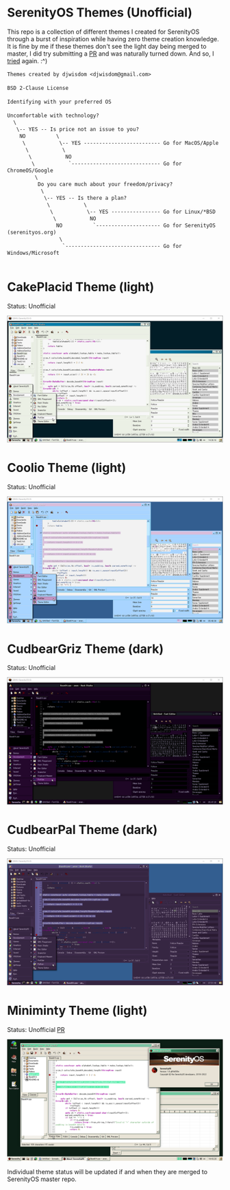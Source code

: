 # SerenityOS Themes (Unofficial)
This repo is a collection of different themes I created for SerenityOS through a burst of inspiration while having zero theme creation knowledge. It is fine by me if these themes don't see the light day being merged to master, I did try submitting a [PR](https://github.com/SerenityOS/serenity/pull/13188) and was naturally turned down. And so, I [tried](https://github.com/SerenityOS/serenity/pull/13255) again.  :^)
 

```
Themes created by djwisdom <djwisdom@gmail.com>

BSD 2-Clause License

Identifying with your preferred OS

Uncomfortable with technology?
  \
   \-- YES -- Is price not an issue to you?  
    NO          \
     \           \-- YES ------------------------- Go for MacOS/Apple
      \           \
       \           NO
        \           `----------------------------- Go for ChromeOS/Google                                 
         \
          Do you care much about your freedom/privacy? 
           \
            \-- YES -- Is there a plan? 
             \           \
              \           \-- YES ---------------- Go for Linux/*BSD
               \           NO
                NO          `--------------------- Go for SerenityOS (serenityos.org)
                 \
                  `------------------------------- Go for Windows/Microsoft
                            
```

# CakePlacid Theme (light)
Status: Unofficial

![CakePlacid](https://github.com/djwisdom/serenityos-themes/blob/main/snapshots/CakePlacid-latest.png)


# Coolio Theme (light)
Status: Unofficial

![Coolio](https://github.com/djwisdom/serenityos-themes/blob/main/snapshots/Coolio-latest.png)


# CudbearGriz Theme (dark)
Status: Unofficial

![CudbearGriz](https://github.com/djwisdom/serenityos-themes/blob/main/snapshots/CudbearGriz-latest.png)


# CudbearPal Theme (dark)
Status: Unofficial

![CudbearPal](https://github.com/djwisdom/serenityos-themes/blob/main/snapshots/CudbearPal.png)


# Miniminty Theme (light)
Status: Unofficial [PR](https://github.com/SerenityOS/serenity/pull/13255)

![MiniMinty](https://github.com/djwisdom/serenityos-themes/blob/main/snapshots/Theme_Miniminty.png)

Individual theme status will be updated if and when they are merged to SerenityOS master repo.
